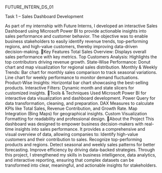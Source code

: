 FUTURE_INTERN_DS_01

Task 1 – Sales Dashboard Development

As part of my internship with Future Interns, I developed an interactive Sales Dashboard using Microsoft Power BI to provide actionable insights into sales performance and customer behavior. The objective was to enable business stakeholders to easily identify revenue trends, top-performing regions, and high-value customers, thereby improving data-driven decision-making.
🔹Key Features
Total Sales Overview: Displays overall sales performance with key metrics.
Top Customers Analysis: Highlights the top contributors driving revenue growth.
State-Wise Performance: Donut chart and map visualization for regional sales distribution.
Monthly & Weekly Trends:
Bar chart for monthly sales comparison to track seasonal variations.
Line chart for weekly performance to monitor demand fluctuations.
Product-Wise Insights: Horizontal bar chart showcasing the best-selling products.
Interactive Filters: Dynamic month and state slicers for customized insights.
🔹Tools & Techniques Used
Microsoft Power BI for interactive data visualization and dashboard development.
Power Query for data transformation, cleaning, and preparation.
DAX Measures to calculate KPIs like Total Sales, Revenue Contribution, and Growth Rate.
Map Integration (Bing Maps) for geographical insights.
Custom Visualization Formatting for readability and professional design.
🔹About the Project
This dashboard was designed to empower business decision-makers with real-time insights into sales performance. It provides a comprehensive and visual overview of data, allowing companies to:
Identify high-value customers and their contribution to sales.
Recognize top-performing products and regions.
Detect seasonal and weekly sales patterns for better forecasting.
Improve efficiency by driving data-backed strategies.
Through this project, I strengthened my skills in business intelligence, data analytics, and interactive reporting, ensuring that complex datasets can be transformed into clear, meaningful, and actionable insights for stakeholders.
